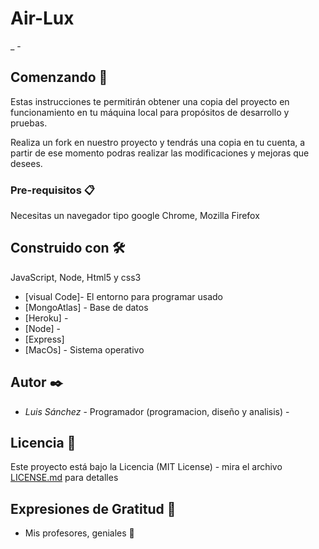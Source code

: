 # Air-Lux

_  -

## Comenzando 🚀

Estas instrucciones te permitirán obtener una copia del proyecto en funcionamiento en tu máquina local para propósitos de desarrollo y pruebas.

Realiza un fork en nuestro proyecto y tendrás una copia en tu cuenta, a partir de ese momento podras realizar las modificaciones y mejoras que desees.


### Pre-requisitos 📋

Necesitas un navegador tipo google Chrome, Mozilla Firefox

## Construido con 🛠️

JavaScript, Node, Html5 y css3

* [visual Code]- El entorno para programar usado
* [MongoAtlas] - Base de datos
* [Heroku] -
* [Node] -
* [Express]
* [MacOs] - Sistema operativo

## Autor ✒️

* *Luis Sánchez* - Programador (programacion, diseño y analisis) - [](https://github.com/)

## Licencia 📄

Este proyecto está bajo la Licencia (MIT License) - mira el archivo [LICENSE.md](LICENSE.md) para detalles

## Expresiones de Gratitud 🎁

* Mis profesores, geniales 📢
